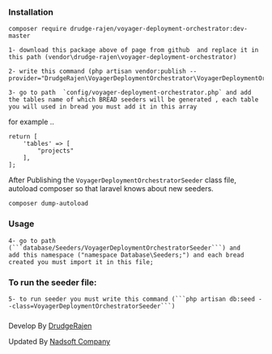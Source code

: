 


### Installation

```composer require drudge-rajen/voyager-deployment-orchestrator:dev-master```
```
1- download this package above of page from github  and replace it in this path (vendor\drudge-rajen\voyager-deployment-orchestrator)
```


```
2- write this command (php artisan vendor:publish --provider="DrudgeRajen\VoyagerDeploymentOrchestrator\VoyagerDeploymentOrchestratorServiceProvider") 
```
```
3- go to path  `config/voyager-deployment-orchestrator.php` and add the tables name of which BREAD seeders will be generated , each table you will used in bread you must add it in this array
```
for example ..
```
return [
    'tables' => [
        "projects"
    ],
];
```

After Publishing the `VoyagerDeploymentOrchestratorSeeder` class file,
autoload composer so that laravel knows about new seeders.

``composer dump-autoload``

### Usage
```
4- go to path (```database/Seeders/VoyagerDeploymentOrchestratorSeeder```) and 
add this namespace ("namespace Database\Seeders;") and each bread created you must import it in this file;

```
### To run the seeder file:
```
5- to run seeder you must write this command (```php artisan db:seed --class=VoyagerDeploymentOrchestratorSeeder```)
```

###
Develop By <a href="https://github.com/DrudgeRajen/"> DrudgeRajen </a> 

Updated By  <a href="https://nadsoft.net/"> Nadsoft Company </a>
